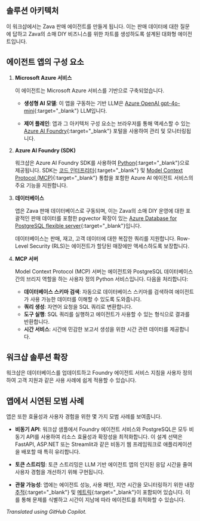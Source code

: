 ## 솔루션 아키텍처

이 워크샵에서는 Zava 판매 에이전트를 만들게 됩니다. 이는 판매 데이터에 대한 질문에 답하고 Zava의 소매 DIY 비즈니스를 위한 차트를 생성하도록 설계된 대화형 에이전트입니다.

## 에이전트 앱의 구성 요소

1. **Microsoft Azure 서비스**

    이 에이전트는 Microsoft Azure 서비스를 기반으로 구축되었습니다.

      - **생성형 AI 모델**: 이 앱을 구동하는 기반 LLM은 [Azure OpenAI gpt-4o-mini](https://learn.microsoft.com/azure/ai-foundry/openai/concepts/models?tabs=global-standard%2Cstandard-chat-completions#how-do-i-access-the-gpt-4o-and-gpt-4o-mini-models){:target="_blank"} LLM입니다.

      - **제어 플레인**: 앱과 그 아키텍처 구성 요소는 브라우저를 통해 액세스할 수 있는 [Azure AI Foundry](https://ai.azure.com){:target="_blank"} 포털을 사용하여 관리 및 모니터링됩니다.

2. **Azure AI Foundry (SDK)**

    워크샵은 Azure AI Foundry SDK를 사용하여 [Python](https://learn.microsoft.com/python/api/overview/azure/ai-projects-readme?view=azure-python-preview&context=%2Fazure%2Fai-services%2Fagents%2Fcontext%2Fcontext){:target="_blank"}으로 제공됩니다. SDK는 [코드 인터프리터](https://learn.microsoft.com/azure/ai-services/agents/how-to/tools/code-interpreter?view=azure-python-preview&tabs=python&pivots=overview){:target="_blank"} 및 [Model Context Protocol (MCP)](https://modelcontextprotocol.io/){:target="_blank"} 통합을 포함한 Azure AI 에이전트 서비스의 주요 기능을 지원합니다.

3. **데이터베이스**

    앱은 Zava 판매 데이터베이스로 구동되며, 이는 Zava의 소매 DIY 운영에 대한 포괄적인 판매 데이터를 포함한 pgvector 확장이 있는 [Azure Database for PostgreSQL flexible server](https://www.postgresql.org/){:target="_blank"}입니다.

    데이터베이스는 판매, 재고, 고객 데이터에 대한 복잡한 쿼리를 지원합니다. Row-Level Security (RLS)는 에이전트가 할당된 매장에만 액세스하도록 보장합니다.

4. **MCP 서버**

    Model Context Protocol (MCP) 서버는 에이전트와 PostgreSQL 데이터베이스 간의 브리지 역할을 하는 사용자 정의 Python 서비스입니다. 다음을 처리합니다:

     - **데이터베이스 스키마 검색**: 자동으로 데이터베이스 스키마를 검색하여 에이전트가 사용 가능한 데이터를 이해할 수 있도록 도와줍니다.
     - **쿼리 생성**: 자연어 요청을 SQL 쿼리로 변환합니다.
     - **도구 실행**: SQL 쿼리를 실행하고 에이전트가 사용할 수 있는 형식으로 결과를 반환합니다.
     - **시간 서비스**: 시간에 민감한 보고서 생성을 위한 시간 관련 데이터를 제공합니다.

## 워크샵 솔루션 확장

워크샵은 데이터베이스를 업데이트하고 Foundry 에이전트 서비스 지침을 사용자 정의하여 고객 지원과 같은 사용 사례에 쉽게 적용할 수 있습니다.

## 앱에서 시연된 모범 사례

앱은 또한 효율성과 사용자 경험을 위한 몇 가지 모범 사례를 보여줍니다.

- **비동기 API**:
  워크샵 샘플에서 Foundry 에이전트 서비스와 PostgreSQL은 모두 비동기 API를 사용하여 리소스 효율성과 확장성을 최적화합니다. 이 설계 선택은 FastAPI, ASP.NET 또는 Streamlit과 같은 비동기 웹 프레임워크로 애플리케이션을 배포할 때 특히 유리합니다.

- **토큰 스트리밍**:
  토큰 스트리밍은 LLM 기반 에이전트 앱의 인지된 응답 시간을 줄여 사용자 경험을 개선하기 위해 구현됩니다.

- **관찰 가능성**:
  앱에는 에이전트 성능, 사용 패턴, 지연 시간을 모니터링하기 위한 내장 [추적](https://learn.microsoft.com/azure/ai-foundry/agents/concepts/tracing){:target="_blank"} 및 [메트릭](https://learn.microsoft.com/azure/ai-foundry/agents/how-to/metrics){:target="_blank"}이 포함되어 있습니다. 이를 통해 문제를 식별하고 시간이 지남에 따라 에이전트를 최적화할 수 있습니다.

*Translated using GitHub Copilot.*

